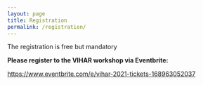 ```yaml
---
layout: page
title: Registration
permalink: /registration/
---
```

The registration is free but mandatory

**Please register to the VIHAR workshop via Eventbrite:**

<https://www.eventbrite.com/e/vihar-2021-tickets-168963052037>
